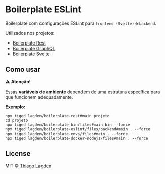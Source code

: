 # Boilerplate ESLint

Boilerplate com configurações ESLint para `frontend (Svelte)` e `backend`.

Utilizados nos projetos:

- [Boilerplate Rest](https://github.com/lagden/boilerplate-rest)
- [Boilerplate GraphQL](https://github.com/lagden/boilerplate-gql)
- [Boilerplate Svelte](https://github.com/lagden/boilerplate-svelte)


## Como usar

⚠️ **Atenção!**

Essas **variáveis de ambiente** dependem de uma estrutura específica para que funcionem adequadamente.

**Exemplo:**

```shell
npx tiged lagden/boilerplate-rest#main projeto
cd projeto
npx tiged lagden/boilerplate-bin/files#main bin --force
npx tiged lagden/boilerplate-eslint/files/backend#main . --force
npx tiged lagden/boilerplate-envs/files#main . --force
npx tiged lagden/boilerplate-docker-nodejs/files#main . --force
```


## License

MIT © [Thiago Lagden](https://github.com/lagden)
